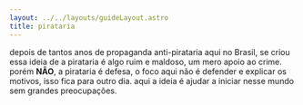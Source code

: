 ```yaml
---
layout: ../../layouts/guideLayout.astro
title: pirataria
---
```


depois de tantos anos de propaganda anti-pirataria aqui no Brasil, se criou essa ideia de a pirataria é algo ruim e maldoso, um mero apoio ao crime. porém **NÃO**, a pirataria é defesa, o foco aqui não é defender e explicar os motivos, isso fica para outro dia. aqui a ideia é ajudar a iniciar nesse mundo sem grandes preocupações.
